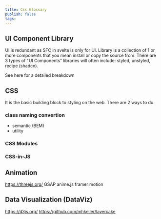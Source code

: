 ```yaml
---
title: Css Glossary
publish: false
tags:
---
```


## UI Component Library

UI is redundant as SFC in svelte is only for UI. Library is a collection of 1 or more components that you mean install or copy the source from. There are 3 types of "UI Components" libraries will often include: styled, unstyled, recipe (shadcn).

See here for a detailed breakdown

## CSS

It is the basic building block to styling on the web. There are 2 ways to do.

### class naming convertion

- semantic (BEM)
- utility

### CSS Modules

### CSS-in-JS

## Animation

https://threejs.org/
GSAP
anime.js
framer motion

## Data Visualization (DataViz)

https://d3js.org/
https://github.com/mhkeller/layercake

<!-- ## Reference -->

<!-- - https://nuejs.org/blog/tailwind-misinformation-engine/ -->
<!-- https://adamwathan.me/css-utility-classes-and-separation-of-concerns/ -->
